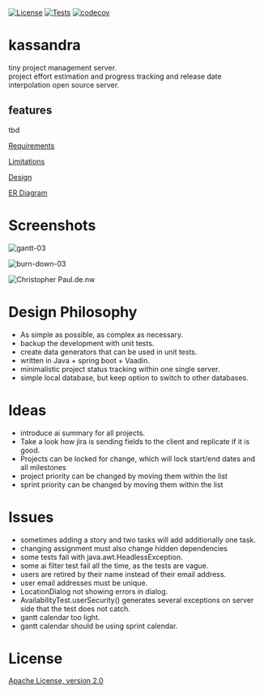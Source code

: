 [![License](https://img.shields.io/github/license/kunterbunt2/project-hub)](https://github.com/kunterbunt2/project-hub/blob/main/LICENSE)
[![Tests](https://img.shields.io/github/actions/workflow/status/kunterbunt2/project-hub/maven-build.yml?label=tests)](https://github.com/kunterbunt2/project-hub/actions/workflows/maven-build.yml)
[![codecov](https://codecov.io/github/kunterbunt2/project-hub/branch/main/graph/badge.svg)](https://codecov.io/github/kunterbunt2/project-hub)

# kassandra

tiny project management server.<br>
project effort estimation and progress tracking and release date interpolation open source server.

## features

tbd

[Requirements](https://github.com/kunterbunt2/project-hub/wiki/Requirements)

[Limitations](https://github.com/kunterbunt2/project-hub/wiki/Limitations)

[Design](https://github.com/kunterbunt2/project-hub/wiki/Design)

[ER Diagram](https://github.com/kunterbunt2/project-hub/wiki/ER-Diagram)

# Screenshots

![gantt-03](https://raw.githubusercontent.com/wiki/kunterbunt2/project-hub/gantt/gantt_03-3-gant-chart.svg)

![burn-down-03](https://raw.githubusercontent.com/wiki/kunterbunt2/project-hub/burn-down/gantt_03-3-burn-down.svg)

![Christopher Paul.de.nw](https://raw.githubusercontent.com/wiki/kunterbunt2/project-hub/calendar/Christopher%20Paul.de.nw.svg)

# Design Philosophy

- As simple as possible, as complex as necessary.
- backup the development with unit tests.
- create data generators that can be used in unit tests.
- written in Java + spring boot + Vaadin.
- minimalistic project status tracking within one single server.
- simple local database, but keep option to switch to other databases.

# Ideas

- introduce ai summary for all projects.
- Take a look how jira is sending fields to the client and replicate if it is good.
- Projects can be locked for change, which will lock start/end dates and all milestones
- project priority can be changed by moving them within the list
- sprint priority can be changed by moving them within the list

# Issues

- sometimes adding a story and two tasks will add additionally one task.
- changing assignment must also change hidden dependencies
- some tests fail with java.awt.HeadlessException.
- some ai filter test fail all the time, as the tests are vague.
- users are retired by their name instead of their email address.
- user email addresses must be unique.
- LocationDialog not showing errors in dialog.
- AvailabilityTest.userSecurity() generates several exceptions on server side that the test does not catch.
- gantt calendar too light.
- gantt calendar should be using sprint calendar.

# License

[Apache License, version 2.0](https://github.com/kunterbunt2/project-hub/blob/main/LICENSE)
